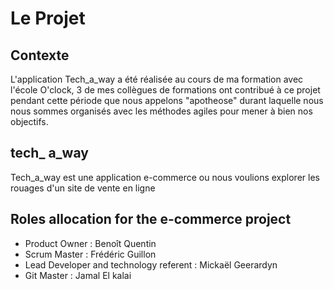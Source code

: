 # Le Projet

## Contexte

 L'application Tech_a_way a été réalisée au cours de ma formation avec l'école O'clock,
 3 de mes collègues de formations ont contribué à ce projet pendant cette période que nous appelons "apotheose"
 durant laquelle nous nous sommes organisés avec les méthodes agiles pour mener à bien nos objectifs.

## tech_ a_way

  Tech_a_way est une application e-commerce ou nous voulions explorer les rouages d'un site de vente en ligne

## Roles allocation for the e-commerce project

- Product Owner : Benoît Quentin
- Scrum Master : Frédéric Guillon
- Lead Developer and technology referent : Mickaël Geerardyn
- Git Master : Jamal El kalai
